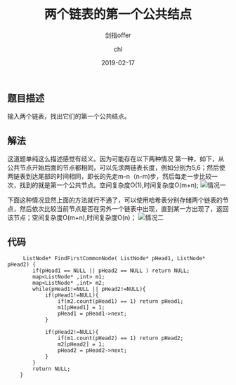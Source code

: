 ﻿---
layout:     post
title:      "两个链表的第一个公共结点"
subtitle:   "剑指offer"
date:       2019-02-17
author:     "chl"
header-img: "/img/jzoffer.jpg"
tags:
    - 剑指offer
    - 算法
    - 数据结构
--- 

## 题目描述
输入两个链表，找出它们的第一个公共结点。

## 解法
这道题单纯这么描述感觉有歧义。因为可能存在以下两种情况
第一种，如下，从公共节点开始后面的节点都相同，可以先求两链表长度，例如分别为5,6；然后使两链表到达尾部的时间相同，即长的先走m-n（n-m)步，然后每走一步比较一次，找到的就是第一个公共节点。空间复杂度O(1),时间复杂度O(m+n);
![情况一](https://leanote.com/api/file/getImage?fileId=5d4a2315ab6441363f000323)


下面这种情况显然上面的方法就行不通了，可以使用哈希表分别存储两个链表的节点，然后依次比较当前节点是否在另外一个链表中出现，直到某一方出现了，返回该节点；空间复杂度O(m+n),时间复杂度O(n)；
![情况二](https://leanote.com/api/file/getImage?fileId=5d4a2315ab6441363f000322)

## 代码
```
     ListNode* FindFirstCommonNode( ListNode* pHead1, ListNode* pHead2) {
        if(pHead1 == NULL || pHead2 == NULL ) return NULL;
        map<ListNode* ,int> m1;
        map<ListNode* ,int> m2;
        while(pHead1!=NULL || pHead2!=NULL){
            if(pHead1!=NULL){
                if(m2.count(pHead1) == 1) return pHead1;
                m1[pHead1] = 1;
                pHead1 = pHead1->next;
            }
            
            if(pHead2!=NULL){
                if(m1.count(pHead2) == 1) return pHead2;
                m2[pHead2] = 1;
                pHead2 = pHead2->next;
            }
        }
        return NULL;
    }
```

